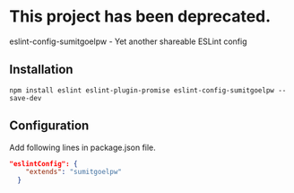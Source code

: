 # This project has been deprecated.

eslint-config-sumitgoelpw - Yet another shareable ESLint config

## Installation

```shell
npm install eslint eslint-plugin-promise eslint-config-sumitgoelpw --save-dev
```

## Configuration

Add following lines in package.json file.

```json
"eslintConfig": {
    "extends": "sumitgoelpw"
  }
```
